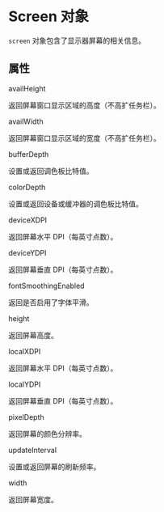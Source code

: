 Screen 对象
=========

`screen` 对象包含了显示器屏幕的相关信息。

属性
---

availHeight

返回屏幕窗口显示区域的高度（不高扩任务栏）。

availWidth

返回屏幕窗口显示区域的宽度（不高扩任务栏）。

bufferDepth

设置或返回调色板比特值。

colorDepth

设置或返回设备或缓冲器的调色板比特值。

deviceXDPI

返回屏幕水平 DPI（每英寸点数）。

deviceYDPI

返回屏幕垂直 DPI（每英寸点数）。

fontSmoothingEnabled

返回是否启用了字体平滑。

height

返回屏幕高度。

localXDPI

返回屏幕水平 DPI（每英寸点数）。

localYDPI

返回屏幕垂直 DPI（每英寸点数）。

pixelDepth

返回屏幕的颜色分辨率。

updateInterval

设置或返回屏幕的刷新频率。

width

返回屏幕宽度。